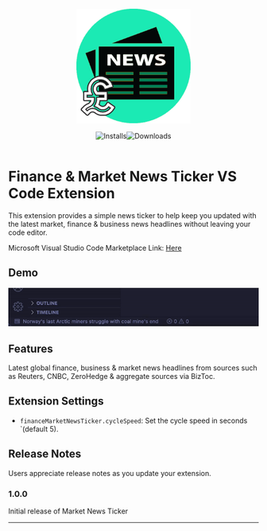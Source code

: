 <p align="center" width="100%">
<img src="https://raw.githubusercontent.com/Charlie-Hill/VS-Code-Market-News-Ticker-Extension/main/images/logo.png" width="230px">
</p>

<div style="display: flex; justify-content: center; align-items: center;">
  <img src="https://img.shields.io/visual-studio-marketplace/i/CharlieHill.market-news-ticker" alt="Installs">
  <img src="https://img.shields.io/visual-studio-marketplace/d/CharlieHill.market-news-ticker" alt="Downloads">
</div>

<br />

# Finance & Market News Ticker VS Code Extension

This extension provides a simple news ticker to help keep you updated with the latest market, finance & business news headlines without leaving your code editor.

Microsoft Visual Studio Code Marketplace Link: [Here](https://marketplace.visualstudio.com/items?itemName=CharlieHill.market-news-ticker)

## Demo
![Demonstration](https://raw.githubusercontent.com/Charlie-Hill/VS-Code-Market-News-Ticker-Extension/c75c7e5055b10a773289091df105c61ed7f3d51c/demo.gif "Animated demonstration of the extension in action")

## Features

Latest global finance, business & market news headlines from sources such as Reuters, CNBC, ZeroHedge & aggregate sources via BizToc.

<!-- For example if there is an image subfolder under your extension project workspace:

\!\[feature X\]\(https://github.com/Charlie-Hill/VS-Code-Market-News-Ticker-Extension/blob/main/demo.gif?raw=true\) -->

<!-- > Tip: Many popular extensions utilize animations. This is an excellent way to show off your extension! We recommend short, focused animations that are easy to follow. -->


## Extension Settings


<!-- * `myExtension.enable`: Enable/disable this extension.
* `myExtension.thing`: Set to `blah` to do something. -->

* `financeMarketNewsTicker.cycleSpeed`: Set the cycle speed in seconds `(default 5).


<!-- ## Known Issues

Calling out known issues can help limit users opening duplicate issues against your extension. -->

## Release Notes

Users appreciate release notes as you update your extension.

### 1.0.0

Initial release of Market News Ticker

<!-- ### 1.0.1

Fixed issue #.

### 1.1.0

Added features X, Y, and Z. -->

---
<!-- 
## Following extension guidelines

Ensure that you've read through the extensions guidelines and follow the best practices for creating your extension.

* [Extension Guidelines](https://code.visualstudio.com/api/references/extension-guidelines)

## Working with Markdown

You can author your README using Visual Studio Code. Here are some useful editor keyboard shortcuts:

* Split the editor (`Cmd+\` on macOS or `Ctrl+\` on Windows and Linux).
* Toggle preview (`Shift+Cmd+V` on macOS or `Shift+Ctrl+V` on Windows and Linux).
* Press `Ctrl+Space` (Windows, Linux, macOS) to see a list of Markdown snippets.

## For more information

* [Visual Studio Code's Markdown Support](http://code.visualstudio.com/docs/languages/markdown)
* [Markdown Syntax Reference](https://help.github.com/articles/markdown-basics/)

**Enjoy!** -->
